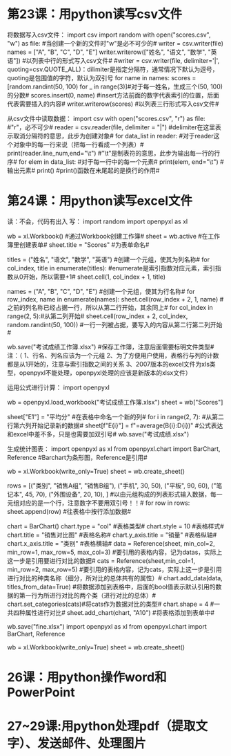 # 第23课：用python读写csv文件

将数据写入csv文件：
import csv
import random
with open("scores.csv", "w") as file: #当创建一个新的文件时"w"是必不可少的#
    writer = csv.writer(file)
    names = ["A", "B", "C", "D", "E"]
    writer.writerow(["姓名", "语文", "数学", "英语"]) #以列表中行的形式写入csv文件#
    #writer = csv.writer(file, delimiter='|', quoting=csv.QUOTE_ALL)：dilimiter是指定分隔符，通常情况下默认为逗号，quoting是包围值的字符，默认为双引号
    for name in names:
        scores = [random.randint(50, 100) for _ in range(3)]#对于每一姓名，生成三个(50, 100)的分数#
        scores.insert(0, name) #insert方法前面的数字代表索引的位置，后面代表需要插入的内容#
        writer.writerow(scores) #以列表三行形式写入csv文件#
        
从csv文件中读取数据：
import csv
with open("scores.csv", "r") as file: #"r"，必不可少#
    reader = csv.reader(file, delimiter = "|") #delimiter在这里表示取消分隔符的意思，此步为创建对象#
    for data_list in reader: #对于reader这个对象中的每一行来说（把每一行看成一个列表）#
        print(reader.line_num,end="\t") #"\t"是制表符的意思，此步为输出每一行的行序#
        for elem in data_list: #对于每一行中的每一个元素#
            print(elem, end="\t") #输出元素#
        print() #print()函数在末尾起的是换行的作用#
        
# 第24课：用python读写excel文件
读：不会，代码有出入
写：
import random
import openpyxl as xl

wb = xl.Workbook() #通过Workbook创建工作簿#
sheet = wb.active #在工作簿里创建表单#
sheet.title = "Scores" #为表单命名#

titles = ("姓名", "语文", "数学", "英语") #创建一个元组，使其为列名称#
for col_index, title in enumerate(titles): #enumerate是索引指数对应元素，索引指数从0开始，所以需要+1#
    sheet.cell(1, col_index + 1, title)

names = ("A", "B", "C", "D", "E") #创建一个元组，使其为行名称#
for row_index, name in enumerate(names):
    sheet.cell(row_index + 2, 1, name) #之前的列名称已经占据一行，所以从第二行开始，其余同上#
    for col_index in range(2, 5):#从第二列开始#
        sheet.cell(row_index + 2, col_index, random.randint(50, 100)) #一行一列被占据，要写入的内容从第二行第二列开始#

wb.save("考试成绩工作簿.xlsx") #保存工作簿，注意后面需要标明文件类型#
注：（
1、行名、列名应该为一个元组
2、为了方便用户使用，表格行与列的计数都是从1开始的，注意与索引指数之间的关系
3、2007版本的excel文件为xls类型，openpyxl不能处理，openpyxl处理的应该是新版本的xlsx文件）


运用公式进行计算：
import openpyxl

wb = openpyxl.load_workbook("考试成绩工作簿.xlsx")
sheet = wb["Scores"]

sheet["E1"] = "平均分" #在表格中命名一个新的列#
for i in range(2, 7): #从第二行第六列开始记录新的数据#
    sheet[f"E{i}"] = f"=average(B{i}:D{i})" #公式表达和excel中差不多，只是也需要加双引号#
wb.save("考试成绩.xlsx")

生成统计图表：
import openpyxl as xl
from openpyxl.chart import BarChart, Reference #Barchart为条形图，Reference是引用#

wb = xl.Workbook(write_only=True)
sheet = wb.create_sheet()

rows = [("类别", "销售A组", "销售B组"),
         ("手机", 30, 50),
         ("平板", 90, 60),
         ("笔记本", 45, 70),
         ("外围设备", 20, 10),
         ]
#以由元组构成的列表形式输入数据，每一元组对应的是一个行，注意数字不要用双引号！！#
for row in rows:
    sheet.append(row) #往表格中按行添加数据#

chart = BarChart()
chart.type = "col" #表格类型#
chart.style = 10  #表格样式#
chart.title = "销售对比图" #表格名称#
chart.y_axis.title = "销量" #表格纵轴#
chart.x_axis.title = "类别" #表格横轴#
data = Reference(sheet, min_col=2, min_row=1, max_row=5, max_col=3) #要引用的表格内容，记为datas，实际上这一步是引用要进行对比的数据#
cats = Reference(sheet,min_col=1, min_row=2, max_row=5) #要引用的表格内容，记为cats，实际上这一步是引用进行对比的种类名称（细分，所对比的总体共有的属性）#
chart.add_data(data, titles_from_data=True) #将数据添加到表格中，后面的bool值表示默认引用的数据的第一行为所进行对比的两个类（进行对比的总体）#
chart.set_categories(cats)#将cats作为数据对比的类型#
chart.shape = 4 #一共四种属性进行对比#
sheet.add_chart(chart, "A10") #将表格添加到表单中#

wb.save("fine.xlsx")
import openpyxl as xl
from openpyxl.chart import BarChart, Reference

wb = xl.Workbook(write_only=True)
sheet = wb.create_sheet()
# 26课：用python操作word和PowerPoint
# 27~29课:用python处理pdf（提取文字）、发送邮件、处理图片
